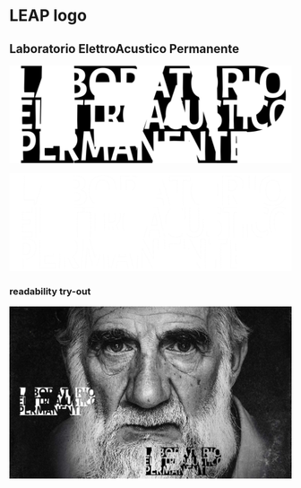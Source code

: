 # LEAP logo

## Laboratorio ElettroAcustico Permanente

![black LEAP logo](2023-11-12-logo-kern-b.png)

![white LEAP logo](2023-11-12-logo-kern-w.png)

### readability try-out

![readability LEAP logo](Emilio-Vedova-Dalla-Parte-Del-Naufragio.png)